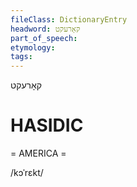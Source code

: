 ```yaml
---
fileClass: DictionaryEntry
headword: קאָרעקט
part_of_speech: 
etymology: 
tags: 
---
```

קאָרעקט

HASIDIC
=======
= AMERICA = 

/kɔˈrɛkt/